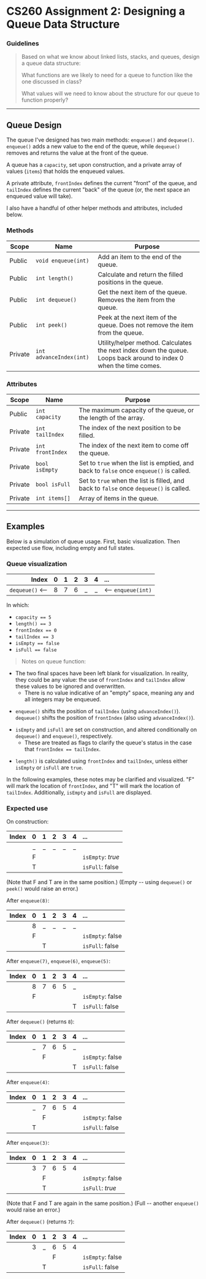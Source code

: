 # CS260 Assignment 2: Designing a Queue Data Structure

### Guidelines
> Based on what we know about linked lists, stacks, and queues, design a queue data structure:
> 
> What functions are we likely to need for a queue to function like the one discussed in class?
> 
> What values will we need to know about the structure for our queue to function properly?


---
## Queue Design

The queue I've designed has two main methods: `enqueue()` and `dequeue()`. `enqueue()` adds a new value to the end of the queue, while `dequeue()` removes and returns the value at the front of the queue.

A queue has a `capacity`, set upon construction, and a private array of values (`items`) that holds the enqueued values. 

A private attribute, `frontIndex` defines the current "front" of the queue, and `tailIndex` defines the current "back" of the queue (or, the next space an enqueued value will take).

I also have a handful of other helper methods and attributes, included below.

### Methods
| Scope      | Name                    | Purpose                              |
|------------|-------------------------|--------------------------------------|
| Public     | `void enqueue(int)`     | Add an item to the end of the queue.
| Public     | `int length()`          | Calculate and return the filled positions in the queue.
| Public     | `int dequeue()`         | Get the next item of the queue. Removes the item from the queue.
| Public     | `int peek()`            | Peek at the next item of the queue. Does not remove the item from the queue.
| Private    | `int advanceIndex(int)` | Utility/helper method. Calculates the next index down the queue. Loops back around to index 0 when the time comes.

### Attributes
| Scope      | Name              | Purpose                                    |
|------------|-------------------|--------------------------------------------|
| Public     | `int capacity`    | The maximum capacity of the queue, or the length of the array.
| Private    | `int tailIndex`   | The index of the next position to be filled.
| Private    | `int frontIndex`  | The index of the next item to come off the queue.
| Private    | `bool isEmpty`    | Set to `true` when the list is emptied, and back to `false` once `enqueue()` is called.
| Private    | `bool isFull`     | Set to `true` when the list is filled, and back to `false` once `dequeue()` is called.
| Private    | `int items[]`     | Array of items in the queue.


---
## Examples

Below is a simulation of queue usage. First, basic visualization. Then expected use flow, including empty and full states.

### Queue visualization

| Index              |  0  |  1  |  2  |  3  |  4  |  ...                  |
|-------------------:|:---:|:---:|:---:|:---:|:---:|:----------------------|
|    `dequeue()` <-- |  8  |  7  |  6  |  _  |  _  | <-- `enqueue(int)`    |

In which:
* `capacity == 5`
* `length() == 3`
* `frontIndex == 0`
* `tailIndex == 3`
* `isEmpty == false`
* `isFull == false`


> Notes on queue function:

* The two final spaces have been left blank for visualization. In reality, they could be any value: the use of `frontIndex` and `tailIndex` allow these values to be ignored and overwritten.
    * There is no value indicative of an "empty" space, meaning any and all integers may be enqueued.

- `enqueue()` shifts the position of `tailIndex` (using `advanceIndex()`). `dequeue()` shifts the position of `frontIndex` (also using `advanceIndex()`).

* `isEmpty` and `isFull` are set on construction, and altered conditionally on `dequeue()` and `enqueue()`, respectively.
    * These are treated as flags to clarify the queue's status in the case that `frontIndex == tailIndex`.

- `length()` is calculated using `frontIndex` and `tailIndex`, unless either `isEmpty` or `isFull` are `true`.

In the following examples, these notes may be clarified and visualized. "F" will mark the location of `frontIndex`, and "T" will mark the location of `tailIndex`. Additionally, `isEmpty` and `isFull` are displayed.


### Expected use

On construction:

| Index             |  0  |  1  |  2  |  3  |  4  |  ...                  |
|------------------:|:---:|:---:|:---:|:---:|:---:|:----------------------|
|                   |  _  |  _  |  _  |  _  |  _  |                       |
|                   |  F  |     |     |     |     | `isEmpty`: *true*     |
|                   |  T  |     |     |     |     | `isFull`: false       |

(Note that F and T are in the same position.) 
(Empty -- using `dequeue()` or `peek()` would raise an error.)

After `enqueue(8)`:

| Index             |  0  |  1  |  2  |  3  |  4  |  ...                  |
|------------------:|:---:|:---:|:---:|:---:|:---:|:----------------------|
|                   |  8  |  _  |  _  |  _  |  _  |                       |
|                   |  F  |     |     |     |     | `isEmpty`: false      |
|                   |     |  T  |     |     |     | `isFull`: false       |

After `enqueue(7)`, `enqueue(6)`, `enqueue(5)`:

| Index             |  0  |  1  |  2  |  3  |  4  |  ...                  |
|------------------:|:---:|:---:|:---:|:---:|:---:|:----------------------|
|                   |  8  |  7  |  6  |  5  |  _  |                       |
|                   |  F  |     |     |     |     | `isEmpty`: false      |
|                   |     |     |     |     |  T  | `isFull`: false       |

After `dequeue()` (returns `8`):

| Index             |  0  |  1  |  2  |  3  |  4  |  ...                  |
|------------------:|:---:|:---:|:---:|:---:|:---:|:----------------------|
|                   |  _  |  7  |  6  |  5  |  _  |                       |
|                   |     |  F  |     |     |     | `isEmpty`: false      |
|                   |     |     |     |     |  T  | `isFull`: false       |

After `enqueue(4)`:

| Index             |  0  |  1  |  2  |  3  |  4  |  ...                  |
|------------------:|:---:|:---:|:---:|:---:|:---:|:----------------------|
|                   |  _  |  7  |  6  |  5  |  4  |                       |
|                   |     |  F  |     |     |     | `isEmpty`: false      |
|                   |  T  |     |     |     |     | `isFull`: false       |

After `enqueue(3)`:

| Index             |  0  |  1  |  2  |  3  |  4  |  ...                  |
|------------------:|:---:|:---:|:---:|:---:|:---:|:----------------------|
|                   |  3  |  7  |  6  |  5  |  4  |                       |
|                   |     |  F  |     |     |     | `isEmpty`: false      |
|                   |     |  T  |     |     |     | `isFull`: *true*      |

(Note that F and T are again in the same position.)
(Full -- another `enqueue()` would raise an error.)

After `dequeue()` (returns `7`):

| Index             |  0  |  1  |  2  |  3  |  4  |  ...                  |
|------------------:|:---:|:---:|:---:|:---:|:---:|:----------------------|
|                   |  3  |  _  |  6  |  5  |  4  |                       |
|                   |     |     |  F  |     |     | `isEmpty`: false      |
|                   |     |  T  |     |     |     | `isFull`: false       |
